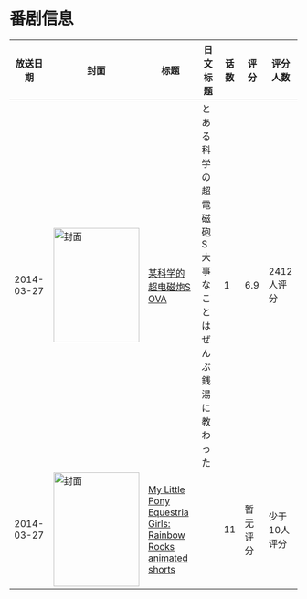 # 番剧信息

|放送日期|封面|标题|日文标题|话数|评分|评分人数|
|---|---|---|---|---|---|---|
|2014-03-27|<img src="//lain.bgm.tv/pic/cover/c/de/4b/97197_brFeR.jpg" alt="封面" style="width:150px;height:200px;object-fit:cover;">|[某科学的超电磁炮S OVA](https://bangumi.tv/subject/97197)|とある科学の超電磁砲S 大事なことはぜんぶ銭湯に教わった|1|6.9|2412人评分|
|2014-03-27|<img src="//lain.bgm.tv/pic/cover/c/a9/89/421168_8uNhh.jpg" alt="封面" style="width:150px;height:200px;object-fit:cover;">|[My Little Pony Equestria Girls: Rainbow Rocks animated shorts](https://bangumi.tv/subject/421168)||11|暂无评分|少于10人评分|
